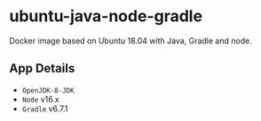 # ubuntu-java-node-gradle
Docker image based on Ubuntu 18.04 with Java, Gradle and node.

## App Details
* `OpenJDK-8-JDK`
* `Node` v16.x
* `Gradle` v6.7.1

